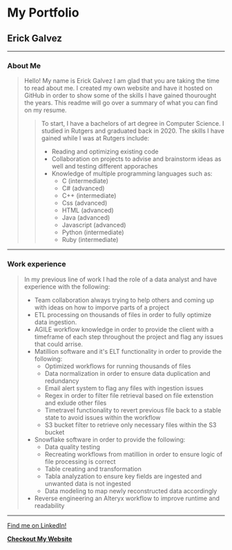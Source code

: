 # My Portfolio
## Erick Galvez
___
### About Me


> Hello! My name is Erick Galvez I am glad that you are taking the time to read about me. I created my own website and have it hosted on GitHub in order to show some of the skills I have gained thourought the years. This readme will go over a summary of what you can find on my resume. 
>>To start, I have a bachelors of art degree in Computer Science. I studied in Rutgers and graduated back in 2020. The skills I have gained while I was at Rutgers include: 
>> * Reading and optimizing existing code
>> * Collaboration on projects to advise and brainstorm ideas as well and testing different apporaches
>> * Knowledge of multiple programming languages such as:
>>   -  C (intermediate)
>>   -  C# (advanced)
>>   -  C++ (intermediate)
>>   -  Css (advanced)
>>   -  HTML (advanced)
>>   -  Java (advanced)
>>   -  Javascript (advanced)
>>   - Python (intermediate)
>>   -  Ruby (intermediate)
___ 
### Work experience

>In my previous line of work I had the role of a data analyst and have experience with the following: 
> * Team collaboration always trying to help others and coming up with ideas on how to imporve parts of a project
> * ETL processing on thousands of files in order to fully optimize data ingestion.
> * AGILE workflow knowledge in order to provide the client with a timeframe of each step throughout the project and flag any issues that could arrise.
> * Matillion software and it's ELT functionality in order to provide the following:
>   - Optimized workflows for running thousands of files
>   - Data normalization in order to ensure data duplication and redundancy
>   - Email alert system to flag any files with ingestion issues
>   - Regex in order to filter file retrieval based on file extenstion and exlude other files
>   - Timetravel functionality to revert previous file back to a stable state to avoid issues within the workflow
>   - S3 bucket filter to retrieve only necessary files within the S3 bucket
> * Snowflake software in order to provide the following:
>   - Data quality testing
>   - Recreating workflows from matillion in order to ensure logic of file processing is correct
>   - Table creating and transformation
>   - Tabla analyzation to ensure key fields are ingested and unwanted data is not ingested
>   - Data modeling to map newly reconstructed data accordingly
> * Reverse engineering an Alteryx workflow to improve runtime and readability
___ 
[Find me on LinkedIn!](https://www.linkedin.com/in/erick-galvez-757b53161/)

[**Checkout My Website**](https://www.google.com)